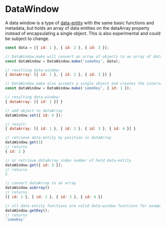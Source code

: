# DataWindow

A data window is a type of [data-entity](https://terascope.github.io/teraslice/docs/packages/utils/api/entities/data-entity/classes/dataentity) with the same basic functions and metadata, but holds an array of data entities on the dataArray property instead of encapsulating a single object.  This is also experimental and could be subject to change.

```javascript
const data = [{ id: 1 }, { id: 2 }, { id: 3 }];

// DataWindow.make will convert an array of objects to an array of data-entities, uses DataEntity.makeArray() under the hood
const dataWindow = DataWindow.make('someKey', data);

// resulting data-window:
{ dataArray: [{ id: 1 }, { id: 2 }, { id: 3 }] }

// DataWindow.make also accepts a single object and creates the internal data array or appends it to the internal data array
const dataWindow = DataWindow.make('someKey', { id: 1 });

// resulting data-window:
{ dataArray: [{ id: 1 }] }

// add object to dataArray
dataWindow.set({ id: 4 });

// result:
{ dataArray: [{ id: 1 }, { id: 2 }, { id: 3 }, { id: 4 }] }

// retrieve data-entity by position in dataArray
dataWindow.get(1)
// returns
{ id: 2 }

// or retrieve dataArray index number of held data-entity
dataWindow.get({ id: 3 }];
// returns
2

// convert dataArray to an array
dataWindow.asArray()
// returns
[{ id: 1 }, { id: 2 }, { id: 3 }, { id: 4 }]

// all data-entity functions are valid data-window functions for example:
dataWindow.getKey();
// returns
'someKey'

```
